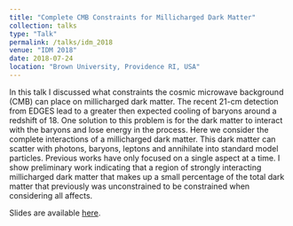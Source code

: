 ```yaml
---
title: "Complete CMB Constraints for Millicharged Dark Matter"
collection: talks
type: "Talk"
permalink: /talks/idm_2018
venue: "IDM 2018"
date: 2018-07-24
location: "Brown University, Providence RI, USA"
---
```


In this talk I discussed what constraints the cosmic microwave background (CMB) can place on millicharged dark matter.  The recent 21-cm detection from EDGES lead to a greater then expected cooling of baryons around a redshift of 18.  One solution to this problem is for the dark matter to interact with the baryons and lose energy in the process.  Here we consider the complete interactions of a millicharged dark matter.  This dark matter can scatter with photons, baryons, leptons and annihilate into standard model particles.  Previous works have only focused on a single aspect at a time.  I show preliminary work indicating that a region of strongly interacting millicharged dark matter that makes up a small percentage of the total dark matter that previously was unconstrained to be constrained when considering all affects. 

Slides are available [here](https://indico.cern.ch/event/699961/contributions/3043367/attachments/1692652/2723697/IDM_2018_dpfeffer.pdf).